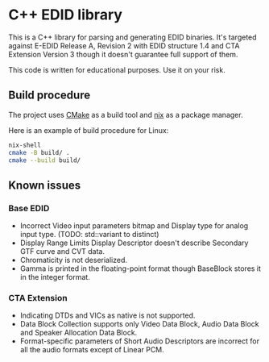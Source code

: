 # C++ EDID library

This is a C++ library for parsing and generating EDID binaries. It's targeted against E-EDID Release A, Revision 2 with EDID structure 1.4 and CTA Extension Version 3 though it doesn't guarantee full support of them.

This code is written for educational purposes. Use it on your risk.

## Build procedure

The project uses [CMake](https://cmake.org/) as a build tool and [nix](https://nixos.org/) as a package manager.

Here is an example of build procedure for Linux:
```sh
nix-shell
cmake -B build/ .
cmake --build build/
```

## Known issues

### Base EDID

- Incorrect Video input parameters bitmap and Display type for analog input type. (TODO: std::variant to distinct)
- Display Range Limits Display Descriptor doesn't describe Secondary GTF curve and CVT data.
- Chromaticity is not deserialized.
- Gamma is printed in the floating-point format though BaseBlock stores it in the integer format.

### CTA Extension

- Indicating DTDs and VICs as native is not supported.
- Data Block Collection supports only Video Data Block, Audio Data Block and Speaker Allocation Data Block.
- Format-specific parameters of Short Audio Descriptors are incorrect for all the audio formats except of Linear PCM.
